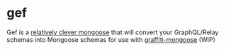 # gef
Gef is a [relatively clever mongoose](https://en.wikipedia.org/wiki/Gef) that will convert your GraphQL/Relay schemas into Mongoose schemas for use with [graffiti-mongoose](https://github.com/RisingStack/graffiti-mongoose) (WIP)
